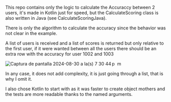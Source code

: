 This repo contains only the logic to calculate the Accuraccy between 2 users, it's made in Kotlin just for speed, but the CalculateScoring class is also written in Java (see CalculateScoringJava).

There is only the algorithm to calculate the accuracy since the behavior was not clear in the example.

A list of users is received and a list of scores is returned but only relative to the first user, if it were wanted between all the users there should be an extra row with the accuracy for user 1002 and 1003

![Captura de pantalla 2024-08-30 a la(s) 7 30 44 p  m](https://github.com/user-attachments/assets/6ece431b-fd05-4065-8c38-3a6a56d3406a)

In any case, it does not add complexity, it is just going through a list, that is why I omit it.

I also chose Kotlin to start with as it was faster to create object mothers and the tests are more readable thanks to the named arguments.
